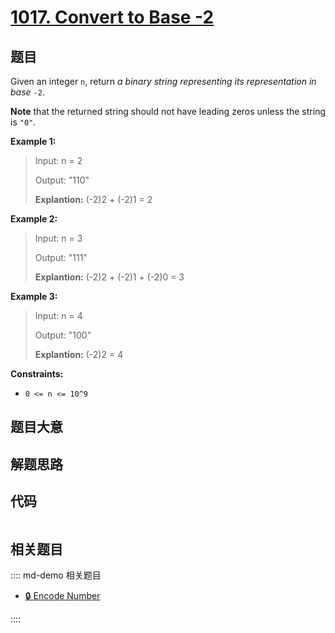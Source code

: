 # [1017. Convert to Base -2](https://leetcode.com/problems/convert-to-base-2/)

## 题目

Given an integer `n`, return _a binary string representing its representation
in base_ `-2`.

**Note** that the returned string should not have leading zeros unless the
string is `"0"`.

**Example 1:**

> Input: n = 2
>
> Output: "110"
>
> **Explantion:** (-2)2 + (-2)1 = 2

**Example 2:**

> Input: n = 3
>
> Output: "111"
>
> **Explantion:** (-2)2 + (-2)1 + (-2)0 = 3

**Example 3:**

> Input: n = 4
>
> Output: "100"
>
> **Explantion:** (-2)2 = 4

**Constraints:**

- `0 <= n <= 10^9`

## 题目大意

## 解题思路

## 代码

```javascript

```

## 相关题目

:::: md-demo 相关题目

- [🔒 Encode Number](https://leetcode.com/problems/encode-number)

::::
